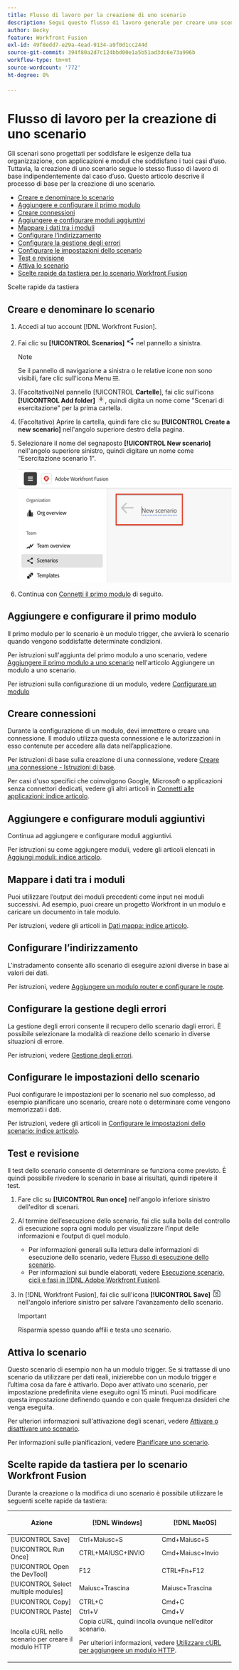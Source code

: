 ```yaml
---
title: Flusso di lavoro per la creazione di uno scenario
description: Segui questo flusso di lavoro generale per creare uno scenario
author: Becky
feature: Workfront Fusion
exl-id: 49f8edd7-e29a-4ead-9134-a9f0d1cc244d
source-git-commit: 394f80a2d7c124bbd00e1a5b51ad3dc6e73a996b
workflow-type: tm+mt
source-wordcount: '772'
ht-degree: 0%

---
```


# Flusso di lavoro per la creazione di uno scenario

Gli scenari sono progettati per soddisfare le esigenze della tua organizzazione, con applicazioni e moduli che soddisfano i tuoi casi d’uso. Tuttavia, la creazione di uno scenario segue lo stesso flusso di lavoro di base indipendentemente dal caso d’uso. Questo articolo descrive il processo di base per la creazione di uno scenario.


* [Creare e denominare lo scenario](#create-and-name-the-scenario)
* [Aggiungere e configurare il primo modulo](#configure-the-first-module)
* [Creare connessioni](#create-connections)
* [Aggiungere e configurare moduli aggiuntivi](#add-and-configure-additional-modules)
* [Mappare i dati tra i moduli](#map-data-between-modules)
* [Configurare l’indirizzamento](#configure-routing)
* [Configurare la gestione degli errori](#configure-error-handling)
* [Configurare le impostazioni dello scenario](#onfigure-scenario-settings)
* [Test e revisione](#test-and-revise)
* [Attiva lo scenario](#activate-the-scenario)
* [Scelte rapide da tastiera per lo scenario Workfront Fusion](#workfront-fusion-scenario-keyboard-shortcuts)

Scelte rapide da tastiera



## Creare e denominare lo scenario

1. Accedi al tuo account [!DNL Workfront Fusion].
1. Fai clic su **[!UICONTROL Scenarios]** ![Icona Scenari](assets/scenarios-icon.png) nel pannello a sinistra.

   >[!NOTE]
   >
   >Se il pannello di navigazione a sinistra o le relative icone non sono visibili, fare clic sull&#39;icona Menu ![Menu](assets/main-menu-icon-left-nav.png).

1. (Facoltativo)Nel pannello [!UICONTROL **Cartelle**], fai clic sull&#39;icona **[!UICONTROL Add folder]** ![Icona Aggiungi cartella](assets/add-folder-icon.png), quindi digita un nome come &quot;Scenari di esercitazione&quot; per la prima cartella.

1. (Facoltativo) Aprire la cartella, quindi fare clic su **[!UICONTROL Create a new scenario]** nell&#39;angolo superiore destro della pagina.

1. Selezionare il nome del segnaposto **[!UICONTROL New scenario]** nell&#39;angolo superiore sinistro, quindi digitare un nome come &quot;Esercitazione scenario 1&quot;.

   ![Assegna un nome allo scenario](assets/name-the-scenario.png)

1. Continua con [Connetti il primo modulo](#2-connect-the-first-module) di seguito.

## Aggiungere e configurare il primo modulo

Il primo modulo per lo scenario è un modulo trigger, che avvierà lo scenario quando vengono soddisfatte determinate condizioni.

Per istruzioni sull&#39;aggiunta del primo modulo a uno scenario, vedere [Aggiungere il primo modulo a uno scenario](/help/workfront-fusion/create-scenarios/add-modules/add-a-module-basic.md#add-the-first-module-to-a-scenario) nell&#39;articolo Aggiungere un modulo a uno scenario.

Per istruzioni sulla configurazione di un modulo, vedere [Configurare un modulo](/help/workfront-fusion/create-scenarios/add-modules/configure-a-modules-settings.md)

## Creare connessioni

Durante la configurazione di un modulo, devi immettere o creare una connessione. Il modulo utilizza questa connessione e le autorizzazioni in esso contenute per accedere alla data nell’applicazione.

Per istruzioni di base sulla creazione di una connessione, vedere [Creare una connessione - Istruzioni di base](/help/workfront-fusion/create-scenarios/connect-to-apps/connect-to-fusion-general.md).

Per casi d&#39;uso specifici che coinvolgono Google, Microsoft o applicazioni senza connettori dedicati, vedere gli altri articoli in [Connetti alle applicazioni: indice articolo](/help/workfront-fusion/create-scenarios/connect-to-apps/connect-to-apps-toc.md).

## Aggiungere e configurare moduli aggiuntivi

Continua ad aggiungere e configurare moduli aggiuntivi.

Per istruzioni su come aggiungere moduli, vedere gli articoli elencati in [Aggiungi moduli: indice articolo](/help/workfront-fusion/create-scenarios/add-modules/add-modules-toc.md).

## Mappare i dati tra i moduli

Puoi utilizzare l’output dei moduli precedenti come input nei moduli successivi. Ad esempio, puoi creare un progetto Workfront in un modulo e caricare un documento in tale modulo.

Per istruzioni, vedere gli articoli in [Dati mappa: indice articolo](/help/workfront-fusion/create-scenarios/map-data/map-data-toc.md).

## Configurare l’indirizzamento

L’instradamento consente allo scenario di eseguire azioni diverse in base ai valori dei dati.

Per istruzioni, vedere [Aggiungere un modulo router e configurare le route](/help/workfront-fusion/create-scenarios/add-modules/router-module.md).

## Configurare la gestione degli errori

La gestione degli errori consente il recupero dello scenario dagli errori. È possibile selezionare la modalità di reazione dello scenario in diverse situazioni di errore.

Per istruzioni, vedere [Gestione degli errori](/help/workfront-fusion/create-scenarios/config-error-handling/error-handling.md).

## Configurare le impostazioni dello scenario

Puoi configurare le impostazioni per lo scenario nel suo complesso, ad esempio pianificare uno scenario, creare note o determinare come vengono memorizzati i dati.

Per istruzioni, vedere gli articoli in [Configurare le impostazioni dello scenario: indice articolo](/help/workfront-fusion/create-scenarios/config-scenarios-settings/config-scenario-settings-toc.md).

## Test e revisione

Il test dello scenario consente di determinare se funziona come previsto. È quindi possibile rivedere lo scenario in base ai risultati, quindi ripetere il test.

1. Fare clic su **[!UICONTROL Run once]** nell&#39;angolo inferiore sinistro dell&#39;editor di scenari.
1. Al termine dell’esecuzione dello scenario, fai clic sulla bolla del controllo di esecuzione sopra ogni modulo per visualizzare l’input delle informazioni e l’output di quel modulo.

   * Per informazioni generali sulla lettura delle informazioni di esecuzione dello scenario, vedere [Flusso di esecuzione dello scenario](/help/workfront-fusion/references/scenarios/scenario-execution-flow.md).
   * Per informazioni sui bundle elaborati, vedere [Esecuzione scenario, cicli e fasi in [!DNL Adobe Workfront Fusion]](/help/workfront-fusion/references/scenarios/scenario-execution-cycles-phases.md).

1. In [!DNL Workfront Fusion], fai clic sull&#39;icona **[!UICONTROL Save]** ![Salva](assets/save-icon.png) nell&#39;angolo inferiore sinistro per salvare l&#39;avanzamento dello scenario.

   >[!IMPORTANT]
   >
   >Risparmia spesso quando affili e testa uno scenario.

## Attiva lo scenario

Questo scenario di esempio non ha un modulo trigger. Se si trattasse di uno scenario da utilizzare per dati reali, inizierebbe con un modulo trigger e l’ultima cosa da fare è attivarlo. Dopo aver attivato uno scenario, per impostazione predefinita viene eseguito ogni 15 minuti. Puoi modificare questa impostazione definendo quando e con quale frequenza desideri che venga eseguita.

Per ulteriori informazioni sull&#39;attivazione degli scenari, vedere [Attivare o disattivare uno scenario](/help/workfront-fusion/manage-scenarios/activate-deactivate-scenarios.md).

Per informazioni sulle pianificazioni, vedere [Pianificare uno scenario](/help/workfront-fusion/create-scenarios/config-scenarios-settings/schedule-a-scenario.md).

## Scelte rapide da tastiera per lo scenario Workfront Fusion

Durante la creazione o la modifica di uno scenario è possibile utilizzare le seguenti scelte rapide da tastiera:

<table style="table-layout:auto"> 
 <col data-mc-conditions=""> 
 <col data-mc-conditions=""> 
 <col data-mc-conditions=""> 
 <thead> 
  <tr> 
   <th> <p>Azione</p> </th> 
   <th>[!DNL Windows]</th> 
   <th> <p>[!DNL MacOS]</p> </th> 
  </tr> 
 </thead> 
 <tbody> 
  <tr> 
   <td role="rowheader">[!UICONTROL Save] </td> 
   <td>Ctrl+Maiusc+S</td> 
   <td>Cmd+Maiusc+S</span> </td> 
  </tr> 
  <tr> 
   <td role="rowheader">[!UICONTROL Run Once]</td> 
   <td>CTRL+MAIUSC+INVIO</td> 
   <td>Cmd+Maiusc+Invio</span> </td> 
  </tr> 
  <tr> 
   <td role="rowheader">[!UICONTROL Open the DevTool]</td> 
   <td>F12</td> 
   <td>CTRL+Fn+F12</span> </td> 
  </tr> 
  <tr> 
   <td role="rowheader">[!UICONTROL Select multiple modules]</td> 
   <td>Maiusc+Trascina</td> 
   <td>Maiusc+Trascina</span> </td> 
  </tr> 
  <tr> 
   <td role="rowheader">[!UICONTROL Copy]</td> 
   <td>CTRL+C</td> 
   <td>Cmd+C</span> </td> 
  </tr> 
  <tr> 
   <td role="rowheader">[!UICONTROL Paste]</td> 
   <td>Ctrl+V</td> 
   <td>Cmd+V</span> </td> 
  </tr> 
  <tr> 
   <td role="rowheader">Incolla cURL nello scenario per creare il modulo HTTP</td> 
   <td colspan="2">Copia cURL, quindi incolla ovunque nell’editor scenario.<p>Per ulteriori informazioni, vedere <a href="/help/workfront-fusion/create-scenarios/add-modules/use-curl-create-http.md">Utilizzare cURL per aggiungere un modulo HTTP</a>.</td> 
  </tr> 
 </tbody> 
</table>





